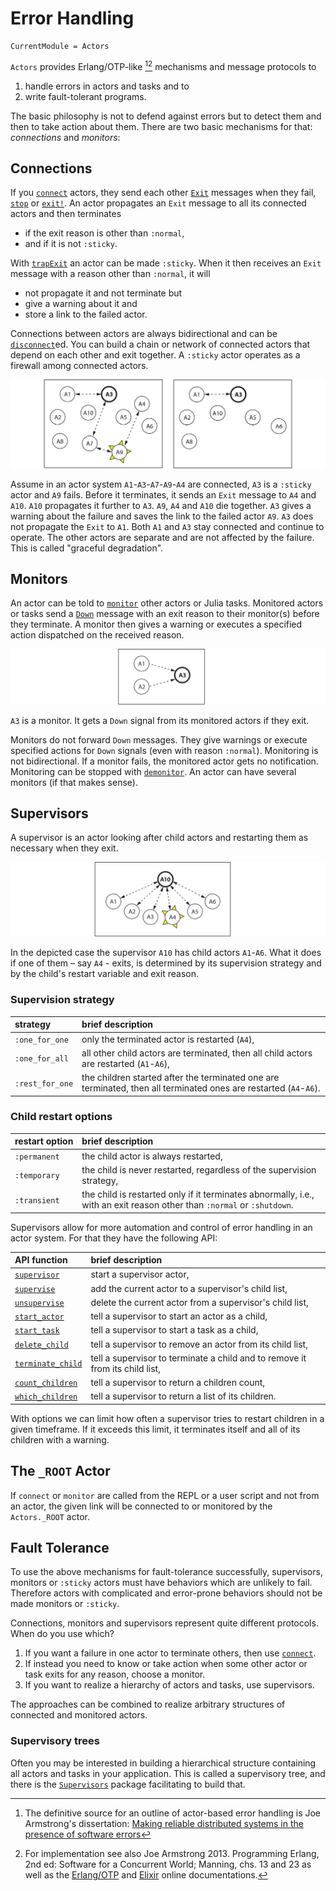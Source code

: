 # Error Handling

```@meta
CurrentModule = Actors
```

`Actors` provides Erlang/OTP-like [^1][^2] mechanisms and message protocols to

1. handle errors in actors and tasks and to
2. write fault-tolerant programs.

The basic philosophy is not to defend against errors but to detect them and then to take action about them. There are two basic mechanisms for that: *connections* and *monitors*:

## Connections

If you [`connect`](@ref) actors, they send each other [`Exit`](@ref) messages when they fail, [`stop`](@ref) or [`exit!`](@ref). An actor propagates an `Exit` message to all its connected actors and then terminates

- if the exit reason is other than `:normal`,
- and if it is not `:sticky`.

With [`trapExit`](@ref) an actor can be made `:sticky`. When it then receives an `Exit` message with a reason other than `:normal`, it will

- not propagate it and not terminate but
- give a warning about it and
- store a link to the failed actor.

Connections between actors are always bidirectional and can be [`disconnect`](@ref)ed. You can build a chain or network of connected actors that depend on each other and exit together. A `:sticky` actor operates as a firewall among connected actors.

![connection](assets/connect.svg)

Assume in an actor system `A1`-`A3`-`A7`-`A9`-`A4` are connected, `A3` is a `:sticky` actor and `A9` fails. Before it terminates, it sends an `Exit` message to `A4` and `A10`. `A10` propagates it further to `A3`. `A9`, `A4` and `A10` die together. `A3` gives a warning about the failure and saves the link to the failed actor `A9`. `A3` does not propagate the `Exit` to `A1`. Both `A1` and `A3` stay connected and continue to operate. The other actors are separate and are not affected by the failure. This is called "graceful degradation".

## Monitors

An actor can be told to [`monitor`](@ref) other actors or Julia tasks. Monitored actors or tasks send a [`Down`](@ref) message with an exit reason to their monitor(s) before they terminate. A monitor then gives a warning or executes a specified action dispatched on the received reason.

![monitor](assets/monitor.svg)

`A3` is a monitor. It gets a `Down` signal from its monitored actors if they exit.

Monitors do not forward `Down` messages. They give warnings or execute specified actions for `Down` signals (even with reason `:normal`). Monitoring is not bidirectional. If a monitor fails, the monitored actor gets no notification. Monitoring can be stopped with [`demonitor`](@ref). An actor can have several monitors (if that makes sense).

## Supervisors

A supervisor is an actor looking after child actors and restarting them as necessary when they exit.

![supervisor](assets/supervisor.svg)

In the depicted case the supervisor `A10` has child actors `A1`-`A6`. What it does if one of them – say `A4` - exits, is determined by its supervision strategy and by the child's restart variable and exit reason.

### Supervision strategy

| strategy | brief description |
|:---------|:------------------|
| `:one_for_one` | only the terminated actor is restarted (`A4`), |
| `:one_for_all` | all other child actors are terminated, then all child actors are restarted (`A1`-`A6`), |
| `:rest_for_one` | the children started after the terminated one are terminated, then all terminated ones are restarted (`A4`-`A6`). |

### Child restart options

| restart option | brief description |
|:---------------|:------------------|
| `:permanent` |  the child actor is always restarted, |
| `:temporary` | the child is never restarted, regardless of the supervision strategy, |
| `:transient` | the child is restarted only if it terminates abnormally, i.e., with an exit reason other than `:normal` or `:shutdown`. |

Supervisors allow for more automation and control of error handling in an actor system. For that they have the following API:

| API function | brief description |
|:-------------|:------------------|
| [`supervisor`](@ref) | start a supervisor actor, |
| [`supervise`](@ref) | add the current actor to a supervisor's child list, |
| [`unsupervise`](@ref) | delete the current actor from a supervisor's child list, |
| [`start_actor`](@ref) | tell a supervisor to start an actor as a child, |
| [`start_task`](@ref) | tell a supervisor to start a task as a child, |
| [`delete_child`](@ref) | tell a supervisor to remove an actor from its child list, |
| [`terminate_child`](@ref) | tell a supervisor to terminate a child and to remove it from its child list, |
| [`count_children`](@ref) | tell a supervisor to return a children count, |
| [`which_children`](@ref) | tell a supervisor to return a list of its children. |

With options we can limit how often a supervisor tries to restart children in a given timeframe. If it exceeds this limit, it terminates itself and all of its children with a warning.

## The `_ROOT` Actor

If `connect` or `monitor` are called from the REPL or a user script and not from an actor, the given link will be connected to or monitored by the `Actors._ROOT` actor.

## Fault Tolerance

To use the above mechanisms for fault-tolerance successfully, supervisors, monitors or `:sticky` actors must have behaviors which are unlikely to fail.
Therefore actors with complicated and error-prone behaviors should not be made monitors or `:sticky`.

Connections, monitors and supervisors represent quite different protocols. When do you use which?

1. If you want a failure in one actor to terminate others, then use [`connect`](@ref).
2. If instead you need to know or take action when some other actor or task exits for any reason, choose a monitor.
3. If you want to realize a hierarchy of actors and tasks, use supervisors.

The approaches can be combined to realize arbitrary structures of connected and monitored actors.

### Supervisory trees

Often you may be interested in building a hierarchical structure containing all actors and tasks in your application. This is called a supervisory tree, and there is the [`Supervisors`](https://github.com/JuliaActors/Supervisors.jl) package facilitating to build that.

[^1]: The definitive source for an outline of actor-based error handling is Joe Armstrong's dissertation: [Making reliable distributed systems in the presence of software errors](https://erlang.org/download/armstrong_thesis_2003.pdf)
[^2]: For implementation see also Joe Armstrong 2013. Programming Erlang, 2nd ed: Software for a Concurrent World; Manning, chs. 13 and 23 as well as the [Erlang/OTP](https://www.erlang.org/docs) and [Elixir](https://elixir-lang.org/docs.html) online documentations.

